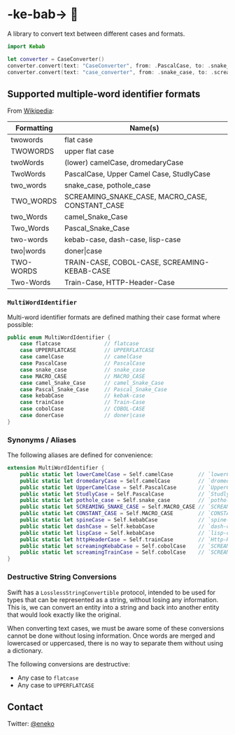 # -ke-bab-> 🍢

A library to convert text between different cases and formats.

```swift
import Kebab

let converter = CaseConverter()
converter.convert(text: "CaseConverter", from: .PascalCase, to: .snake_case) // case_converter
converter.convert(text: "case_converter", from: .snake_case, to: .screamingKebabCase) // CASE-CONVERTER
```

## Supported multiple-word identifier formats

From [Wikipedia](https://en.wikipedia.org/wiki/Naming_convention_(programming)#Examples_of_multiple-word_identifier_formats):

| Formatting | Name(s)                                         |
| ---------- | ----------------------------------------------- |
| twowords   | flat case                                       |
| TWOWORDS   | upper flat case                                 |
| twoWords   | (lower) camelCase, dromedaryCase                |
| TwoWords   | PascalCase, Upper Camel Case, StudlyCase        |
| two_words  | snake_case, pothole_case                        |
| TWO_WORDS  | SCREAMING_SNAKE_CASE, MACRO_CASE, CONSTANT_CASE |
| two_Words  | camel_Snake_Case                                |
| Two_Words  | Pascal_Snake_Case                               |
| two-words  | kebab-case, dash-case, lisp-case                |
| two\|words | doner\|case                                     |
| TWO-WORDS  | TRAIN-CASE, COBOL-CASE, SCREAMING-KEBAB-CASE    |
| Two-Words  | Train-Case, HTTP-Header-Case                    |


### `MultiWordIdentifier`

Multi-word identifier formats are defined mathing their case format where possible:

```swift
public enum MultiWordIdentifier {
    case flatcase              // flatcase
    case UPPERFLATCASE         // UPPERFLATCASE
    case camelCase             // camelCase
    case PascalCase            // PascalCase
    case snake_case            // snake_case
    case MACRO_CASE            // MACRO_CASE
    case camel_Snake_Case      // camel_Snake_Case
    case Pascal_Snake_Case     // Pascal_Snake_Case
    case kebabCase             // kebak-case
    case trainCase             // Train-Case
    case cobolCase             // COBOL-CASE
    case donerCase             // doner|case
}
```

### Synonyms / Aliases 

The following aliases are defined for convenience:

```swift
extension MultiWordIdentifier {
    public static let lowerCamelCase = Self.camelCase        // `lowerCamelCase`, equivalent to `camelCase`
    public static let dromedaryCase = Self.camelCase         // `dromedaryCase`, equivalent to `camelCase`
    public static let UpperCamelCase = Self.PascalCase       // `UpperCamelCase`, equivalent to `PascalCase`
    public static let StudlyCase = Self.PascalCase           // `StudlyCase`, equivalent to `PascalCase`
    public static let pothole_case = Self.snake_case         // `pothole_case`, equivalent to `snake_case`
    public static let SCREAMING_SNAKE_CASE = Self.MACRO_CASE // `SCREAMING_SNAKE_CASE`, equivalent to `MACRO_CASE`
    public static let CONSTANT_CASE = Self.MACRO_CASE        // `CONSTANT_CASE`, equivalent to `MACRO_CASE`
    public static let spineCase = Self.kebabCase             // `spine-case`, equivalent to `kebab-case`
    public static let dashCase = Self.kebabCase              // `dash-case`, equivalent to `kebab-case`
    public static let lispCase = Self.kebabCase              // `lisp-case`, equivalent to `kebab-case`
    public static let httpHeaderCase = Self.trainCase        // `Http-Header-Case`, equivalent to `Train-Case`
    public static let screamingKebabCase = Self.cobolCase    // `SCREAMING-KEBAB-CASE`, equivalent to `COBOL-CASE`
    public static let screamingTrainCase = Self.cobolCase    // `SCREAMING-TRAIN-CASE`, equivalent to `COBOL-CASE`
}
```

### Destructive String Conversions

Swift has a `LosslessStringConvertible` protocol, intended to be used for types that
can be represented as a string, without losing any information. This is, we can
convert an entity into a string and back into another entity that would look exactly
like the original.

When converting text cases, we must be aware some of these conversions
cannot be done without losing information. Once words are merged and lowercased or
uppercased, there is no way to separate them without using a dictionary.

The following conversions are destructive:

- Any case to `flatcase`
- Any case to `UPPERFLATCASE`


## Contact

Twitter: [@eneko](https://twitter.com/eneko)

